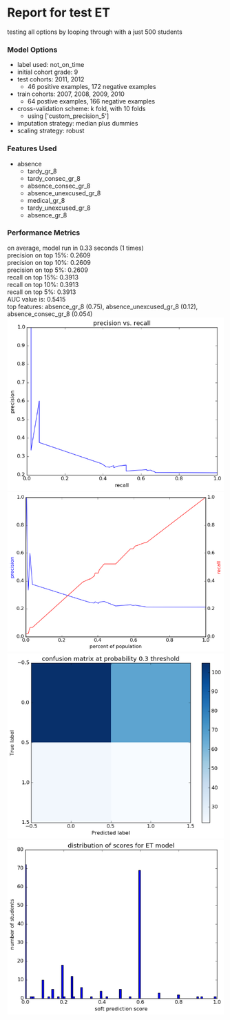 # Report for test ET
testing all options by looping through with a just 500 students

### Model Options
* label used: not_on_time
* initial cohort grade: 9
* test cohorts: 2011, 2012
	 * 46 positive examples, 172 negative examples
* train cohorts: 2007, 2008, 2009, 2010
	 * 64 postive examples, 166 negative examples
* cross-validation scheme: k fold, with 10 folds
	 * using ['custom_precision_5']
* imputation strategy: median plus dummies
* scaling strategy: robust

### Features Used
* absence
	 * tardy_gr_8
	 * tardy_consec_gr_8
	 * absence_consec_gr_8
	 * absence_unexcused_gr_8
	 * medical_gr_8
	 * tardy_unexcused_gr_8
	 * absence_gr_8

### Performance Metrics
on average, model run in 0.33 seconds (1 times) <br/>precision on top 15%: 0.2609 <br/>precision on top 10%: 0.2609 <br/>precision on top 5%: 0.2609 <br/>recall on top 15%: 0.3913 <br/>recall on top 10%: 0.3913 <br/>recall on top 5%: 0.3913 <br/>AUC value is: 0.5415 <br/>top features: absence_gr_8 (0.75), absence_unexcused_gr_8 (0.12), absence_consec_gr_8 (0.054)
![test_ET_pr_vs_threshold.png](figs/test_ET_pr_vs_threshold.png)
![test_ET_precision_recall_at_k.png](figs/test_ET_precision_recall_at_k.png)
![test_ET_confusion_mat_0.3.png](figs/test_ET_confusion_mat_0.3.png)
![test_ET_score_dist.png](figs/test_ET_score_dist.png)
